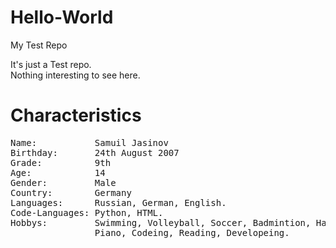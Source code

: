 # Hello-World
My Test Repo

It's just a Test repo.
<br>
Nothing interesting to see here.

<h1>Characteristics</h1>

<pre>
Name:           Samuil Jasinov
Birthday:       24th August 2007
Grade:          9th
Age:            14
Gender:         Male
Country:        Germany
Languages:      Russian, German, English.
Code-Languages: Python, HTML.
Hobbys:         Swimming, Volleyball, Soccer, Badmintion, Handball,
                Piano, Codeing, Reading, Developeing.
</pre>


